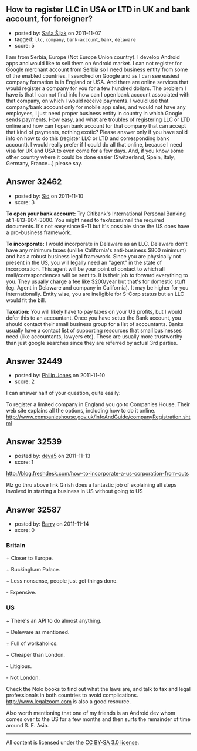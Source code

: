 ## How to register LLC in USA or LTD in UK and bank account, for foreigner?

- posted by: [Saša Šijak](https://stackexchange.com/users/-1/10349-sa-a-ijak) on 2011-11-07
- tagged: `llc`, `company`, `bank-account`, `bank`, `delaware`
- score: 5

I am from Serbia, Europe (Not Europe Union country). I develop Android apps and would like to sell them on Android market. I can not register for Google merchant account from Serbia so I need business entity from some of the enabled countries. I searched on Google and as I can see easiest company formation is in England or USA. And there are online services that would register a company for you for a few hundred dollars. The problem I have is that I can not find info how can I open bank account associated with that company, on which I would receive payments. I would use that company/bank account only for mobile app sales, and would not have any employees, I just need proper business entity in country in which Google sends payments. How easy, and what are troubles of registering LLC or LTD online and how can I open bank account for that company that can accept that kind of payments, nothing exotic? Please answer only if you have solid info on how to do this (register LLC or LTD and corresponding bank account). I would really prefer if I could do all that online, because I need visa for UK and USA to even come for a few days. And, if you know some other country where it could be done easier (Switzerland, Spain, Italy, Germany, France...) please say.


## Answer 32462

- posted by: [Sid](https://stackexchange.com/users/-1/13800-sid) on 2011-11-10
- score: 3

**To open your bank account:**
Try Citibank's International Personal Banking at 1-813-604-3000. You might need to fax/scan/mail the required documents. It's not easy since 9-11 but it's possible since the US does have a pro-business framework.

**To incorporate:**
I would incorporate in Delaware as an LLC. Delaware don't have any minimum taxes (unlike California's anti-business $800 minimum) and has a robust business legal framework. Since you are physically not present in the US, you will legally need an "agent" in the state of incorporation. This agent will be your point of contact to which all mail/correspondences will be sent to. It is their job to forward everything to you. They usually charge a fee like $200/year but that's for domestic stuff (eg. Agent in Delaware and company in California). It may be higher for you internationally. Entity wise, you are ineligible for S-Corp status but an LLC would fit the bill.

**Taxation:**
You will likely have to pay taxes on your US profits, but I would defer this to an accountant. Once you have setup the Bank account, you should contact their small business group for a list of accountants. Banks usually have a contact list of supporting resources that small businesses need (like accountants, lawyers etc). These are usually more trustworthy than just google searches since they are referred by actual 3rd parties.



## Answer 32449

- posted by: [Philip Jones](https://stackexchange.com/users/-1/14347-philip-jones) on 2011-11-10
- score: 2

<p>I can answer half of your question, quite easily:</p>

<p>To register a limited company in England you go to Companies House. Their web site explains all the options, including how to do it online. <a href="http://www.companieshouse.gov.uk/infoAndGuide/companyRegistration.shtml" rel="nofollow">http://www.companieshouse.gov.uk/infoAndGuide/companyRegistration.shtml</a></p>



## Answer 32539

- posted by: [deva5](https://stackexchange.com/users/-1/14406-deva5) on 2011-11-13
- score: 1

http://blog.freshdesk.com/how-to-incorporate-a-us-corporation-from-outs

Plz go thru above link Girish does a fantastic job of explaining all steps involved in starting a business in US without going to US


## Answer 32587

- posted by: [Barry](https://stackexchange.com/users/-1/14427-barry) on 2011-11-14
- score: 0

### Britain

 \+ Closer to Europe.

 \+ Buckingham Palace.

 \+ Less nonsense, people just get things done.

 \- Expensive.

### US

 \+ There's an API to do almost anything.

 \+ Deleware as mentioned. 

 \+ Full of workaholics.

 \+ Cheaper than London.

 \- Litigious.

 \- Not London.


Check the Nolo books to find out what the laws are, and talk to tax and legal professionals in both countries to avoid complications.  http://www.legalzoom.com is also a good resource.

Also worth mentioning that one of my friends is an Android dev whom comes over to the US for a few months and then surfs the remainder of time around S. E. Asia.



---

All content is licensed under the [CC BY-SA 3.0 license](https://creativecommons.org/licenses/by-sa/3.0/).
